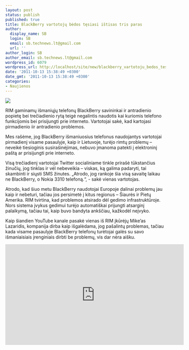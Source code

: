 ```yaml
---
layout: post
status: publish
published: true
title: BlackBerry vartotojų bėdos tęsiasi ištisas tris paras
author:
  display_name: SB
  login: SB
  email: sb.technews.lt@gmail.com
  url: ''
author_login: SB
author_email: sb.technews.lt@gmail.com
wordpress_id: 6079
wordpress_url: http://localhost/site/new/blackberry_vartotoju_bedos_tesiasi_istisas_tris_paras/
date: '2011-10-13 15:38:49 +0300'
date_gmt: '2011-10-13 15:38:49 +0300'
categories:
- Naujienos
---
```

<div class="imgright"><img src="http://technews.lt/upload/blackberry-torch-1.jpg"  /></div>
<p>RIM gaminamų išmaniųjų telefonų BlackBerry savininkai ir antradienio popietę bei trečiadienio rytą teigė negalintis naudotis kai kuriomis telefono funkcijomis bei prisijungti prie interneto. Vartotojai sakė, kad kartojasi pirmadienio iir antradienio problemos.</p>
<p>Mes rašėme, jog BlackBerry išmaniuosius telefonus naudojantys vartotojai pirmadienį visame pasaulyje, kaip ir Lietuvoje, turėjo rimtų problemų – neveikė tiesioginis susirašinėjimas, nebuvo įmanoma patekti į elektroninį paštą ar prisijungti prie interneto. </p>
<p>Visą trečiadienį vartotojai Twitter socialiniame tinkle prirašė tūkstančius žinučių, jog tinklas ir vėl nebeveikia – viskas, ką galima padaryti, tai skambinti ir siųsti SMS žinutes. „Atrodo, jog rankoje šia visą savaitę laikau ne BlackBerry, o Nokia 3310 telefoną.“, - sakė vienas vartotojas.</p>
<p>Atrodo, kad šiuo metu BlackBerry naudotojai Europoje dalinai problemų jau kaip ir nebeturi, tačiau jos persimetė į kitus regionus – Šiaurės ir Pietų Amerika. RIM tvirtina, kad problemos atsirado dėl gedimo infrastruktūroje. Nors sistema įvykus gedimui turėjo automatiškai prijungti atsarginį palaikymą, tačiau tai, kaip buvo bandyta ankščiau, kažkodėl neįvyko.</p>
<p>Kaip šiandien YouTube kanale pasakė vienas iš RIM įkūrėjų Mike’as Lazaridis, kompanija dirba kaip išgalėdama, jog pašalintų problemas, tačiau kada visame pasaulyje BlackBerry telefonų turėtojai galės su savo išmaniaisiais įrenginiais dirbti be problemų, vis dar nėra aišku.</p>
<p><center><iframe width="560" height="315" src="http://www.youtube.com/embed/zQ1esvGae_s" frameborder="0" allowfullscreen></iframe></center></p>
